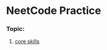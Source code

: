 # NeetCode Practice

### Topic:
1. [core skills](https://github.com/rocmewtwo/neetcode/tree/main/cores)